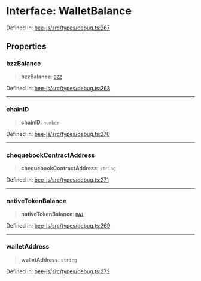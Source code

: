 # Interface: WalletBalance

Defined in: [bee-js/src/types/debug.ts:267](https://github.com/ethersphere/bee-js/blob/3abbe2b1b264d6b586511a56e93badb2236bd09d/src/types/debug.ts#L267)

## Properties

### bzzBalance

> **bzzBalance**: [`BZZ`](../classes/BZZ.md)

Defined in: [bee-js/src/types/debug.ts:268](https://github.com/ethersphere/bee-js/blob/3abbe2b1b264d6b586511a56e93badb2236bd09d/src/types/debug.ts#L268)

***

### chainID

> **chainID**: `number`

Defined in: [bee-js/src/types/debug.ts:270](https://github.com/ethersphere/bee-js/blob/3abbe2b1b264d6b586511a56e93badb2236bd09d/src/types/debug.ts#L270)

***

### chequebookContractAddress

> **chequebookContractAddress**: `string`

Defined in: [bee-js/src/types/debug.ts:271](https://github.com/ethersphere/bee-js/blob/3abbe2b1b264d6b586511a56e93badb2236bd09d/src/types/debug.ts#L271)

***

### nativeTokenBalance

> **nativeTokenBalance**: [`DAI`](../classes/DAI.md)

Defined in: [bee-js/src/types/debug.ts:269](https://github.com/ethersphere/bee-js/blob/3abbe2b1b264d6b586511a56e93badb2236bd09d/src/types/debug.ts#L269)

***

### walletAddress

> **walletAddress**: `string`

Defined in: [bee-js/src/types/debug.ts:272](https://github.com/ethersphere/bee-js/blob/3abbe2b1b264d6b586511a56e93badb2236bd09d/src/types/debug.ts#L272)
